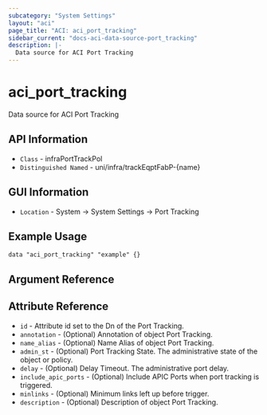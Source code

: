 ```yaml
---
subcategory: "System Settings"
layout: "aci"
page_title: "ACI: aci_port_tracking"
sidebar_current: "docs-aci-data-source-port_tracking"
description: |-
  Data source for ACI Port Tracking
---
```


# aci_port_tracking #

Data source for ACI Port Tracking


## API Information ##

* `Class` - infraPortTrackPol
* `Distinguished Named` - uni/infra/trackEqptFabP-{name}

## GUI Information ##

* `Location` - System -> System Settings -> Port Tracking



## Example Usage ##

```hcl
data "aci_port_tracking" "example" {}
```

## Argument Reference ##

## Attribute Reference ##
* `id` - Attribute id set to the Dn of the Port Tracking.
* `annotation` - (Optional) Annotation of object Port Tracking.
* `name_alias` - (Optional) Name Alias of object Port Tracking.
* `admin_st` - (Optional) Port Tracking State. The administrative state of the object or policy.
* `delay` - (Optional) Delay Timeout. The administrative port delay.
* `include_apic_ports` - (Optional) Include APIC Ports when port tracking is triggered. 
* `minlinks` - (Optional) Minimum links left up before trigger. 
* `description` - (Optional) Description of object Port Tracking.